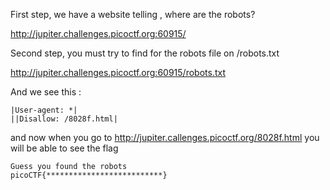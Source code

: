 First step, we have a website telling , where are the robots?

http://jupiter.challenges.picoctf.org:60915/

Second step, you must try to find for the robots file on /robots.txt


http://jupiter.challenges.picoctf.org:60915/robots.txt

And we see this : 

```
|User-agent: *|
||Disallow: /8028f.html|
```

and now when you go to  http://jupiter.callenges.picoctf.org/8028f.html you will be able to see the flag

```
Guess you found the robots  
picoCTF{**************************}
```